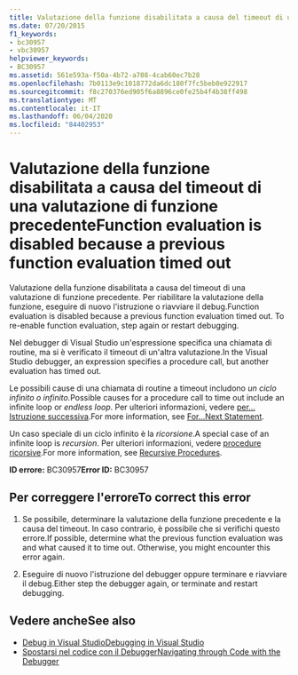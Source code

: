 ```yaml
---
title: Valutazione della funzione disabilitata a causa del timeout di una valutazione di funzione precedente
ms.date: 07/20/2015
f1_keywords:
- bc30957
- vbc30957
helpviewer_keywords:
- BC30957
ms.assetid: 561e593a-f50a-4b72-a708-4cab60ec7b28
ms.openlocfilehash: 7b0113e9c1018772da6dc180f7fc5beb0e922917
ms.sourcegitcommit: f8c270376ed905f6a8896ce0fe25b4f4b38ff498
ms.translationtype: MT
ms.contentlocale: it-IT
ms.lasthandoff: 06/04/2020
ms.locfileid: "84402953"
---
```

# <a name="function-evaluation-is-disabled-because-a-previous-function-evaluation-timed-out"></a><span data-ttu-id="c8db7-102">Valutazione della funzione disabilitata a causa del timeout di una valutazione di funzione precedente</span><span class="sxs-lookup"><span data-stu-id="c8db7-102">Function evaluation is disabled because a previous function evaluation timed out</span></span>
<span data-ttu-id="c8db7-103">Valutazione della funzione disabilitata a causa del timeout di una valutazione di funzione precedente. Per riabilitare la valutazione della funzione, eseguire di nuovo l'istruzione o riavviare il debug.</span><span class="sxs-lookup"><span data-stu-id="c8db7-103">Function evaluation is disabled because a previous function evaluation timed out. To re-enable function evaluation, step again or restart debugging.</span></span>  
  
 <span data-ttu-id="c8db7-104">Nel debugger di Visual Studio un'espressione specifica una chiamata di routine, ma si è verificato il timeout di un'altra valutazione.</span><span class="sxs-lookup"><span data-stu-id="c8db7-104">In the Visual Studio debugger, an expression specifies a procedure call, but another evaluation has timed out.</span></span>  
  
 <span data-ttu-id="c8db7-105">Le possibili cause di una chiamata di routine a timeout includono *un ciclo infinito o infinito.*</span><span class="sxs-lookup"><span data-stu-id="c8db7-105">Possible causes for a procedure call to time out include an infinite loop or *endless loop*.</span></span> <span data-ttu-id="c8db7-106">Per ulteriori informazioni, vedere [per... Istruzione successiva](../statements/for-next-statement.md).</span><span class="sxs-lookup"><span data-stu-id="c8db7-106">For more information, see [For...Next Statement](../statements/for-next-statement.md).</span></span>  
  
 <span data-ttu-id="c8db7-107">Un caso speciale di un ciclo infinito è la *ricorsione*.</span><span class="sxs-lookup"><span data-stu-id="c8db7-107">A special case of an infinite loop is *recursion*.</span></span> <span data-ttu-id="c8db7-108">Per ulteriori informazioni, vedere [procedure ricorsive](../../programming-guide/language-features/procedures/recursive-procedures.md).</span><span class="sxs-lookup"><span data-stu-id="c8db7-108">For more information, see [Recursive Procedures](../../programming-guide/language-features/procedures/recursive-procedures.md).</span></span>  
  
 <span data-ttu-id="c8db7-109">**ID errore:** BC30957</span><span class="sxs-lookup"><span data-stu-id="c8db7-109">**Error ID:** BC30957</span></span>  
  
## <a name="to-correct-this-error"></a><span data-ttu-id="c8db7-110">Per correggere l'errore</span><span class="sxs-lookup"><span data-stu-id="c8db7-110">To correct this error</span></span>  
  
1. <span data-ttu-id="c8db7-111">Se possibile, determinare la valutazione della funzione precedente e la causa del timeout. In caso contrario, è possibile che si verifichi questo errore.</span><span class="sxs-lookup"><span data-stu-id="c8db7-111">If possible, determine what the previous function evaluation was and what caused it to time out. Otherwise, you might encounter this error again.</span></span>  
  
2. <span data-ttu-id="c8db7-112">Eseguire di nuovo l'istruzione del debugger oppure terminare e riavviare il debug.</span><span class="sxs-lookup"><span data-stu-id="c8db7-112">Either step the debugger again, or terminate and restart debugging.</span></span>  
  
## <a name="see-also"></a><span data-ttu-id="c8db7-113">Vedere anche</span><span class="sxs-lookup"><span data-stu-id="c8db7-113">See also</span></span>

- [<span data-ttu-id="c8db7-114">Debug in Visual Studio</span><span class="sxs-lookup"><span data-stu-id="c8db7-114">Debugging in Visual Studio</span></span>](/visualstudio/debugger/debugger-feature-tour)
- [<span data-ttu-id="c8db7-115">Spostarsi nel codice con il Debugger</span><span class="sxs-lookup"><span data-stu-id="c8db7-115">Navigating through Code with the Debugger</span></span>](/visualstudio/debugger/navigating-through-code-with-the-debugger)
